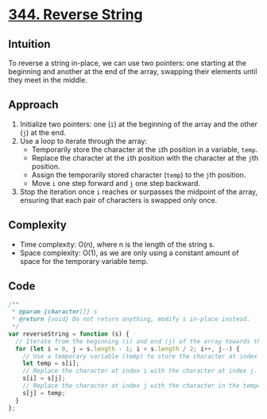 # [344. Reverse String](https://leetcode.com/problems/reverse-string/description/)

## Intuition

To reverse a string in-place, we can use two pointers: one starting at the beginning and another at the end of the array, swapping their elements until they meet in the middle.

## Approach

1.  Initialize two pointers: one (`i`) at the beginning of the array and the other (`j`) at the end.
2.  Use a loop to iterate through the array:
    - Temporarily store the character at the `i`th position in a variable, `temp`.
    - Replace the character at the `i`th position with the character at the `j`th position.
    - Assign the temporarily stored character (`temp`) to the `j`th position.
    - Move `i` one step forward and `j` one step backward.
3.  Stop the iteration once `i` reaches or surpasses the midpoint of the array, ensuring that each pair of characters is swapped only once.

## Complexity

- Time complexity: O(n), where n is the length of the string s.
- Space complexity: O(1), as we are only using a constant amount of space for the temporary variable temp.

## Code

```javascript
/**
 * @param {character[]} s
 * @return {void} Do not return anything, modify s in-place instead.
 */
var reverseString = function (s) {
  // Iterate from the beginning (i) and end (j) of the array towards the middle.
  for (let i = 0, j = s.length - 1; i < s.length / 2; i++, j--) {
    // Use a temporary variable (temp) to store the character at index i.
    let temp = s[i];
    // Replace the character at index i with the character at index j.
    s[i] = s[j];
    // Replace the character at index j with the character in the temporary variable (temp).
    s[j] = temp;
  }
};
```
